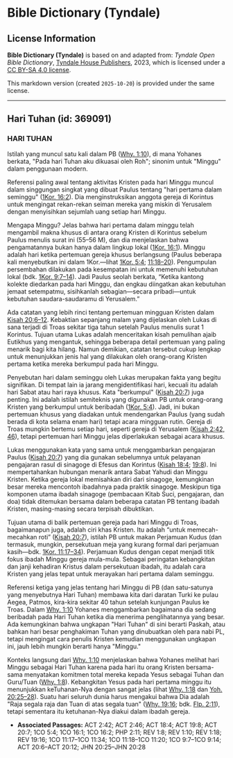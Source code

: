 # Bible Dictionary (Tyndale)

## License Information

**Bible Dictionary (Tyndale)** is based on and adapted from: _Tyndale Open Bible Dictionary_, [Tyndale House Publishers](https://tyndaleopenresources.com/), 2023, which is licensed under a [CC BY-SA 4.0 license](https://creativecommons.org/licenses/by-sa/4.0/legalcode.en).

This markdown version (created `2025-10-20`) is provided under the same license.



--------------------------------

## Hari Tuhan (id: 369091)

### HARI TUHAN

Istilah yang muncul satu kali dalam PB ([Why. 1:10](https://ref.ly/Rev1:10)), di mana Yohanes berkata, "Pada hari Tuhan aku dikuasai oleh Roh"; sinonim untuk "Minggu" dalam penggunaan modern. 

Referensi paling awal tentang aktivitas Kristen pada hari Minggu muncul dalam singgungan singkat yang dibuat Paulus tentang "hari pertama dalam seminggu" ([1Kor. 16:2](https://ref.ly/1Cor16:2)). Dia menginstruksikan anggota gereja di Korintus untuk mengingat rekan\-rekan seiman mereka yang miskin di Yerusalem dengan menyisihkan sejumlah uang setiap hari Minggu.

Mengapa Minggu? Jelas bahwa hari pertama dalam minggu telah mengambil makna khusus di antara orang Kristen di Korintus sebelum Paulus menulis surat ini (55–56 M), dan dia menjelaskan bahwa pengamatannya bukan hanya dalam lingkup lokal ([1Kor. 16:1](https://ref.ly/1Cor16:1)). Minggu adalah hari ketika pertemuan gereja khusus berlangsung (Paulus beberapa kali menyebutkan ini dalam 1Kor.—lihat [1Kor. 5:4](https://ref.ly/1Cor5:4); [11:18–20](https://ref.ly/1Cor11:18-1Cor11:20)). Pengumpulan persembahan dilakukan pada kesempatan ini untuk memenuhi kebutuhan lokal (bdk. [1Kor. 9:7–14](https://ref.ly/1Cor9:7-1Cor9:14)). Jadi Paulus seolah berkata, “Ketika kantong kolekte diedarkan pada hari Minggu, dan engkau diingatkan akan kebutuhan jemaat setempatmu, sisihkanlah sebagian—secara pribadi—untuk kebutuhan saudara\-saudaramu di Yerusalem.”

Ada catatan yang lebih rinci tentang pertemuan mingguan Kristen dalam [Kisah 20:6–12](https://ref.ly/Acts20:6-Acts20:12). Kebaktian sepanjang malam yang dijelaskan oleh Lukas di sana terjadi di Troas sekitar tiga tahun setelah Paulus menulis surat 1 Korintus. Tujuan utama Lukas adalah menceritakan kisah pemulihan ajaib Eutikhus yang mengantuk, sehingga beberapa detail pertemuan yang paling menarik bagi kita hilang. Namun demikian, catatan tersebut cukup lengkap untuk menunjukkan jenis hal yang dilakukan oleh orang\-orang Kristen pertama ketika mereka berkumpul pada hari Minggu.

Penyebutan hari dalam seminggu oleh Lukas merupakan fakta yang begitu signifikan. Di tempat lain ia jarang mengidentifikasi hari, kecuali itu adalah hari Sabat atau hari raya khusus. Kata "berkumpul" ([Kisah 20:7](https://ref.ly/Acts20:7)) juga penting. Ini adalah istilah semiteknis yang digunakan PB untuk orang\-orang Kristen yang berkumpul untuk beribadah ([1Kor. 5:4](https://ref.ly/1Cor5:4)). Jadi, ini bukan pertemuan khusus yang diadakan untuk mendengarkan Paulus (yang sudah berada di kota selama enam hari) tetapi acara mingguan rutin. Gereja di Troas mungkin bertemu setiap hari, seperti gereja di Yerusalem ([Kisah 2:42, 46](https://ref.ly/Acts2:42,Acts2:46)), tetapi pertemuan hari Minggu jelas diperlakukan sebagai acara khusus.

Lukas menggunakan kata yang sama untuk menggambarkan pengajaran Paulus ([Kisah 20:7](https://ref.ly/Acts20:7)) yang dia gunakan sebelumnya untuk pelayanan pengajaran rasul di sinagoge di Efesus dan Korintus ([Kisah 18:4](https://ref.ly/Acts18:4); [19:8](https://ref.ly/Acts19:8)). Ini mempertahankan hubungan menarik antara Sabat Yahudi dan Minggu Kristen. Ketika gereja lokal memisahkan diri dari sinagoge, kemungkinan besar mereka mencontoh ibadahnya pada praktik sinagoge. Meskipun tiga komponen utama ibadah sinagoge (pembacaan Kitab Suci, pengajaran, dan doa) tidak ditemukan bersama dalam beberapa catatan PB tentang ibadah Kristen, masing\-masing secara terpisah dibuktikan.

Tujuan utama di balik pertemuan gereja pada hari Minggu di Troas, bagaimanapun juga, adalah ciri khas Kristen. Itu adalah “untuk memecah\-mecahkan roti” ([Kisah 20:7](https://ref.ly/Acts20:7)), istilah PB untuk makan Perjamuan Kudus (dan termasuk, mungkin, persekutuan meja yang kurang formal dari perjamuan kasih—bdk. [1Kor. 11:17–34](https://ref.ly/1Cor11:17-1Cor11:34)). Perjamuan Kudus dengan cepat menjadi titik fokus ibadah Minggu gereja mula\-mula. Sebagai peringatan kebangkitan dan janji kehadiran Kristus dalam persekutuan ibadah, itu adalah cara Kristen yang jelas tepat untuk merayakan hari pertama dalam seminggu.

Referensi ketiga yang jelas tentang hari Minggu di PB (dan satu\-satunya yang menyebutnya Hari Tuhan) membawa kita dari daratan Turki ke pulau Aegea, Patmos, kira\-kira sekitar 40 tahun setelah kunjungan Paulus ke Troas. Dalam [Why. 1:10](https://ref.ly/Rev1:10) Yohanes menggambarkan bagaimana dia sedang beribadah pada Hari Tuhan ketika dia menerima penglihatannya yang besar. Ada kemungkinan bahwa ungkapan "Hari Tuhan" di sini berarti Paskah, atau bahkan hari besar penghakiman Tuhan yang dinubuatkan oleh para nabi PL, tetapi mengingat cara penulis Kristen kemudian menggunakan ungkapan ini, jauh lebih mungkin berarti hanya "Minggu."

Konteks langsung dari [Why. 1:10](https://ref.ly/Rev1:10) menjelaskan bahwa Yohanes melihat hari Minggu sebagai Hari Tuhan karena pada hari itu orang Kristen bersama\-sama menyatakan komitmen total mereka kepada Yesus sebagai Tuhan dan Guru/Tuan ([Why. 1:8](https://ref.ly/Rev1:8)). Kebangkitan Yesus pada hari pertama minggu itu menunjukkan keTuhanan\-Nya dengan sangat jelas (lihat [Why. 1:18](https://ref.ly/Rev1:18) dan [Yoh. 20:25–28](https://ref.ly/John20:25-John20:28)). Suatu hari seluruh dunia harus mengakui bahwa Dia adalah "Raja segala raja dan Tuan di atas segala tuan" ([Why. 19:16](https://ref.ly/Rev19:16); bdk. [Flp. 2:11](https://ref.ly/Phil2:11)), tetapi sementara itu ketuhanan\-Nya diakui dalam ibadah gereja.

* **Associated Passages:** ACT 2:42; ACT 2:46; ACT 18:4; ACT 19:8; ACT 20:7; 1CO 5:4; 1CO 16:1; 1CO 16:2; PHP 2:11; REV 1:8; REV 1:10; REV 1:18; REV 19:16; 1CO 11:17–1CO 11:34; 1CO 11:18–1CO 11:20; 1CO 9:7–1CO 9:14; ACT 20:6–ACT 20:12; JHN 20:25–JHN 20:28


